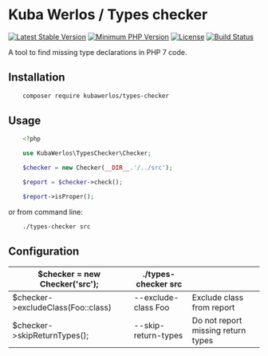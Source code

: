 # Kuba Werlos / Types checker

[![Latest Stable Version](https://img.shields.io/packagist/v/kubawerlos/types-checker.svg)](https://packagist.org/packages/kubawerlos/types-checker)
[![Minimum PHP Version](https://img.shields.io/badge/php-%3E%3D%207-8892BF.svg)](https://php.net)
[![License](https://img.shields.io/github/license/kubawerlos/types-checker.svg)](https://packagist.org/packages/kubawerlos/types-checker)
[![Build Status](https://travis-ci.org/kubawerlos/types-checker.svg?branch=master)](https://travis-ci.org/kubawerlos/types-checker)

A tool to find missing type declarations in PHP 7 code.

## Installation
```bash
    composer require kubawerlos/types-checker
```

## Usage
```php
    <?php

    use KubaWerlos\TypesChecker\Checker;

    $checker = new Checker(__DIR__.'/../src');

    $report = $checker->check();

    $report->isProper();
```

or from command line:
```bash
    ./types-checker src
```

## Configuration
 $checker = new Checker('src');     | ./types-checker src |                                    |
 ---------------------------------- | ------------------- | ---------------------------------- |
 $checker->excludeClass(Foo::class) | --exclude-class Foo | Exclude class from report          |
 $checker->skipReturnTypes();       | --skip-return-types | Do not report missing return types |
